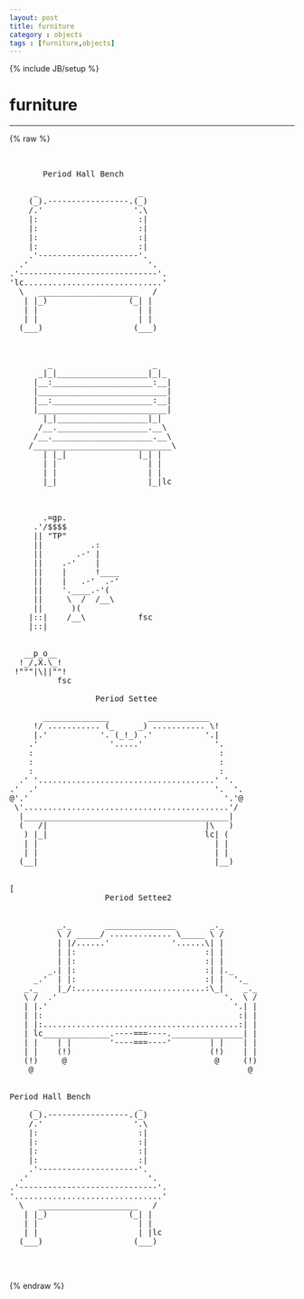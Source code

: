 ```yaml
---
layout: post
title: furniture
category : objects
tags : [furniture,objects]
---
```

{% include JB/setup %}
# furniture
---
{% raw %}
<pre>


       Period Hall Bench

     _                     _
    (_).-----------------.(_)
    /.&#039;                   &#039;.\
    |:                     :|
    |:                     :|
    |:                     :|
    |:                     :|
    .&#039;---------------------&#039;.
  .&#039;                         &#039;.
.&#039;-----------------------------&#039;.
&#039;lc.............................&#039;
  \   _____________________   /
   | |_)                 (_| |
   | |                     | |
   | |                     | |
  (___)                   (___)



        _                     _
      _|_|___________________|_|_
     |__:_____________________:__|
     |___________________________|
     |__:_____________________:__|
     |___________________________|
       |_|___________________|_|
      /__.___________________.__\
     /__._____________________.__\
    /_____________________________\
       | |_|               |_| |
       | |                   | |
       | |                   | |
       |_|                   |_|lc



       .=gp.
     .&#039;/$$$$
     || &quot;TP&quot;
     ||          .:
     ||       .-&#039; |
     ||    .-&#039;    |
     ||    |      !____
     ||    |   .-&#039;  .-&#039;
     ||    &#039;.____.-&#039;(
     ||     \  /  /__\
     ||      )(
    |::|    /__\           fsc
    |::|


   __p_o__
  !_/,X.\_!
 !&quot;&quot;&quot;|\||&quot;&quot;!
          fsc

                  Period Settee

       ______________        _____________
     !/ ........... (_     _) ........... \!
     |.&#039;           &#039;. (_!_) .&#039;           &#039;.|
    .&#039;               &#039;.....&#039;               &#039;.
    :                                       :
    :                                       :
    :                                       :
  .&#039; &#039;.....................................&#039; &#039;.
.&#039;  .&#039;                                     &#039;.  &#039;.
@&#039;.&#039;                                         &#039;.&#039;@
 \&#039;...........................................&#039;/
  |___________________________________________|
  (   /|                                 |\   )
   ) |_|                                 lc| (
   | |                                     | |
   | |                                     | |
  (__|                                     |__)
                    

[
                    Period Settee2
                          

          _._       _______________       _._
          \ / _____/ ............. \_____ \ /
          | |/......&#039;             &#039;......\| |
          | |:                           :| |
          | |:                           :| |
        _.| |:                           :| |._
     _.&#039;  | |:                           :| |  &#039;._
   _._    |_/:...........................:\_|    _._
   \ /  .&#039;                                   &#039;.  \ /
   | |.&#039;                                       &#039;.| |
   | |:                                         :| |
   | |:.........................................:| |
   | lc______________.----===----._______________| |
   | |    | |        &#039;----===----&#039;        | |    | |
   | |    (!)                             (!)    | |
   (!)     @                               @     (!)
    @                                             @


Period Hall Bench
     _                     _
    (_).-----------------.(_)
    /.&#039;                   &#039;.\
    |:                     :|
    |:                     :|
    |:                     :|
    |:                     :|
    .&#039;---------------------&#039;.
  .&#039;                         &#039;.
.&#039;-----------------------------&#039;.
&#039;...............................&#039;
  \   _____________________   /
   | |_)                 (_| |
   | |                     | |
   | |                     | |lc
  (___)                   (___)
                    

 </pre>
{% endraw %}
